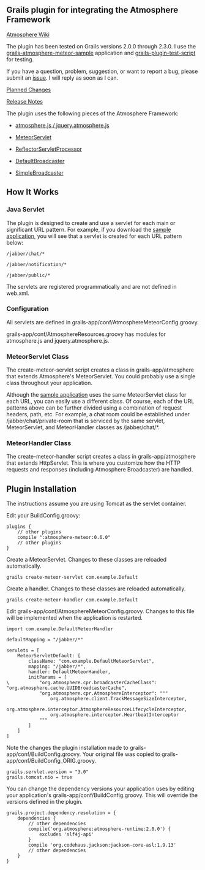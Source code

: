 ## Grails plugin for integrating the Atmosphere Framework

[Atmosphere Wiki](https://github.com/Atmosphere/atmosphere/wiki)

The plugin has been tested on Grails versions 2.0.0 through 2.3.0. I use the [grails-atmosphere-meteor-sample](https://github.com/kensiprell/grails-atmosphere-meteor-sample) application and [grails-plugin-test-script](https://github.com/kensiprell/grails-plugin-test-script) for testing.

If you have a question, problem, suggestion, or want to report a bug, please submit an [issue](https://github.com/kensiprell/grails-atmosphere-meteor/issues?state=open). I will reply as soon as I can.

[Planned Changes](https://github.com/kensiprell/grails-atmosphere-meteor/wiki/Planned-Changes)

[Release Notes](https://github.com/kensiprell/grails-atmosphere-meteor/wiki/Release-Notes)

The plugin uses the following pieces of the Atmosphere Framework:

* [atmosphere.js / jquery.atmosphere.js](https://github.com/Atmosphere/atmosphere/wiki/jQuery.atmosphere.js-API)

* [MeteorServlet](http://atmosphere.github.com/atmosphere/apidocs/org/atmosphere/cpr/MeteorServlet.html)

* [ReflectorServletProcessor](http://atmosphere.github.com/atmosphere/apidocs/org/atmosphere/handler/ReflectorServletProcessor.html)

* [DefaultBroadcaster](http://atmosphere.github.com/atmosphere/apidocs/org/atmosphere/cpr/DefaultBroadcaster.html)

* [SimpleBroadcaster](http://atmosphere.github.com/atmosphere/apidocs/org/atmosphere/util/SimpleBroadcaster.html)

## How It Works

### Java Servlet

The plugin is designed to create and use a servlet for each main or significant URL pattern. For example, if you download the [sample application](https://github.com/kensiprell/grails-atmosphere-meteor-sample), you will see that a servlet is created for each URL pattern below:

	/jabber/chat/*

	/jabber/notification/*

	/jabber/public/*

The servlets are registered programmatically and are not defined in web.xml.

### Configuration

All servlets are defined in grails-app/conf/AtmosphereMeteorConfig.groovy.

 grails-app/conf/AtmosphereResources.groovy has modules for atmosphere.js and jquery.atmosphere.js.

### MeteorServlet Class

The create-meteor-servlet script creates a class in grails-app/atmosphere that extends Atmosphere's MeteorServlet. You could probably use a single class throughout your application.

Although the [sample application](https://github.com/kensiprell/grails-atmosphere-meteor-sample) uses the same MeteorServlet class for each URL, you can easily use a different class. Of course, each of the URL patterns above can be further divided using a combination of request headers, path, etc. For example, a chat room could be established under /jabber/chat/private-room that is serviced by the same servlet, MeteorServlet, and MeteorHandler classes as /jabber/chat/*.

### MeteorHandler Class

The create-meteor-handler script creates a class in grails-app/atmosphere that extends HttpServlet. This is where you customize how the HTTP requests and responses (including Atmosphere Broadcaster) are handled.

## Plugin Installation

The instructions assume you are using Tomcat as the servlet container. 

Edit your BuildConfig.groovy:

```
plugins {
    // other plugins
    compile ":atmosphere-meteor:0.6.0"
    // other plugins
}
```

Create a MeteorServlet. Changes to these classes are reloaded automatically.

```
grails create-meteor-servlet com.example.Default
```

Create a handler. Changes to these classes are reloaded automatically.

```
grails create-meteor-handler com.example.Default
```

Edit grails-app/conf/AtmosphereMeteorConfig.groovy. Changes to this file will be implemented when the application is restarted.

```
import com.example.DefaultMeteorHandler

defaultMapping = "/jabber/*"

servlets = [
    MeteorServletDefault: [
        className: "com.example.DefaultMeteorServlet",
        mapping: "/jabber/*",
       	handler: DefaultMeteorHandler,
 		initParams = [
\			"org.atmosphere.cpr.broadcasterCacheClass": "org.atmosphere.cache.UUIDBroadcasterCache",
			"org.atmosphere.cpr.AtmosphereInterceptor": """
				org.atmosphere.client.TrackMessageSizeInterceptor,
				org.atmosphere.interceptor.AtmosphereResourceLifecycleInterceptor,
				org.atmosphere.interceptor.HeartbeatInterceptor
			"""
		]
    ]
]
```

Note the changes the plugin installation made to grails-app/conf/BuildConfig.groovy. Your original file was copied to grails-app/conf/BuildConfig_ORIG.groovy. 

```
grails.servlet.version = "3.0"
grails.tomcat.nio = true
```

You can change the dependency versions your application uses by editing your application's grails-app/conf/BuildConfig.groovy. This will override the versions defined in the plugin.

```
grails.project.dependency.resolution = {
    dependencies {
    	// other dependencies
        compile('org.atmosphere:atmosphere-runtime:2.0.0') {
            excludes 'slf4j-api'
        }
        compile 'org.codehaus.jackson:jackson-core-asl:1.9.13'
    	// other dependencies
    }
}
```



